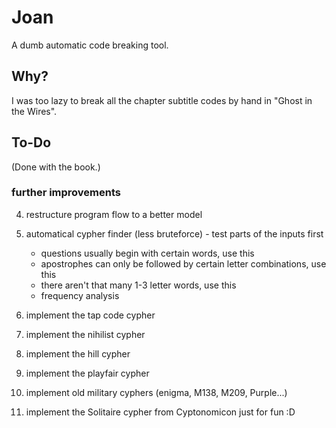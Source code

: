 # Joan

A dumb automatic code breaking tool.

## Why?

I was too lazy to break all the chapter subtitle codes by hand in "Ghost in the Wires".

## To-Do

(Done with the book.)

### further improvements

4. restructure program flow to a better model
5. automatical cypher finder (less bruteforce) - test parts of the inputs first

    * questions usually begin with certain words, use this
    * apostrophes can only be followed by certain letter combinations, use this
    * there aren't that many 1-3 letter words, use this
    * frequency analysis

6. implement the tap code cypher
7. implement the nihilist cypher
8. implement the hill cypher
9. implement the playfair cypher
10. implement old military cyphers (enigma, M138, M209, Purple...)
11. implement the Solitaire cypher from Cyptonomicon just for fun :D
